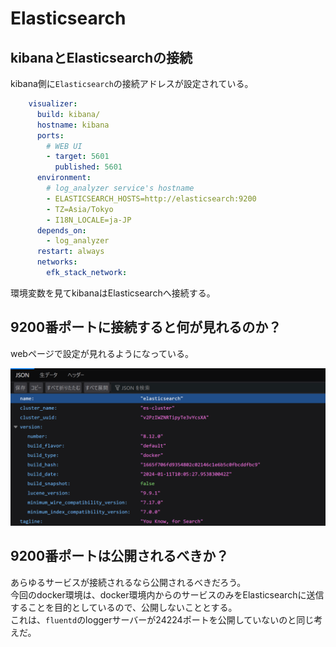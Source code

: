 # Elasticsearch

## kibanaとElasticsearchの接続

kibana側に`Elasticsearch`の接続アドレスが設定されている。

```yaml
    visualizer:
      build: kibana/
      hostname: kibana
      ports:
        # WEB UI
        - target: 5601
          published: 5601
      environment:
        # log_analyzer service's hostname
        - ELASTICSEARCH_HOSTS=http://elasticsearch:9200
        - TZ=Asia/Tokyo
        - I18N_LOCALE=ja-JP
      depends_on:
        - log_analyzer
      restart: always
      networks:
        efk_stack_network:
```

環境変数を見てkibanaはElasticsearchへ接続する。

## 9200番ポートに接続すると何が見れるのか？

webページで設定が見れるようになっている。

![api](./api.png)

## 9200番ポートは公開されるべきか？

あらゆるサービスが接続されるなら公開されるべきだろう。  
今回のdocker環境は、docker環境内からのサービスのみをElasticsearchに送信することを目的としているので、公開しないこととする。  
これは、`fluentd`のloggerサーバーが24224ポートを公開していないのと同じ考えだ。

